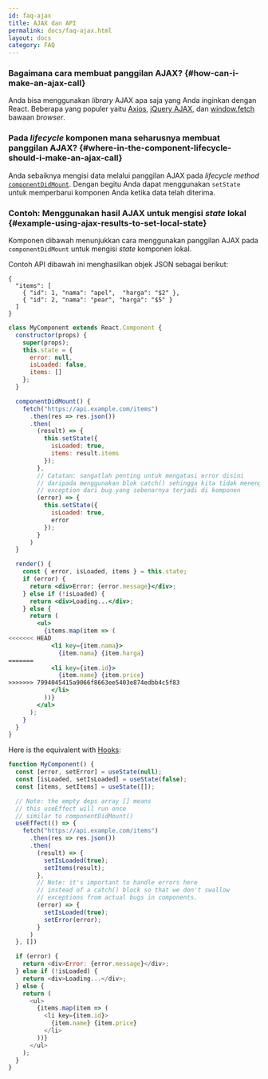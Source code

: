 ```yaml
---
id: faq-ajax
title: AJAX dan API
permalink: docs/faq-ajax.html
layout: docs
category: FAQ
---
```


### Bagaimana cara membuat panggilan AJAX? {#how-can-i-make-an-ajax-call}

Anda bisa menggunakan *library* AJAX apa saja yang Anda inginkan dengan React. Beberapa yang populer yaitu [Axios](https://github.com/axios/axios), [jQuery AJAX](https://api.jquery.com/jQuery.ajax/), dan [window.fetch](https://developer.mozilla.org/en-US/docs/Web/API/Fetch_API) bawaan *browser*.

### Pada *lifecycle* komponen mana seharusnya membuat panggilan AJAX? {#where-in-the-component-lifecycle-should-i-make-an-ajax-call}

Anda sebaiknya mengisi data melalui panggilan AJAX pada *lifecycle method* [`componentDidMount`](/docs/react-component.html#mounting). Dengan begitu Anda dapat menggunakan `setState` untuk memperbarui komponen Anda ketika data telah diterima.

### Contoh: Menggunakan hasil AJAX untuk mengisi *state* lokal {#example-using-ajax-results-to-set-local-state}

Komponen dibawah menunjukkan cara menggunakan panggilan AJAX pada `componentDidMount` untuk mengisi *state* komponen lokal.

Contoh API dibawah ini menghasilkan objek JSON sebagai berikut:

```
{
  "items": [
    { "id": 1, "nama": "apel",  "harga": "$2" },
    { "id": 2, "nama": "pear", "harga": "$5" }
  ]
}
```

```jsx
class MyComponent extends React.Component {
  constructor(props) {
    super(props);
    this.state = {
      error: null,
      isLoaded: false,
      items: []
    };
  }

  componentDidMount() {
    fetch("https://api.example.com/items")
      .then(res => res.json())
      .then(
        (result) => {
          this.setState({
            isLoaded: true,
            items: result.items
          });
        },
        // Catatan: sangatlah penting untuk mengatasi error disini
        // daripada menggunakan blok catch() sehingga kita tidak menenggelamkan
        // exception dari bug yang sebenarnya terjadi di komponen
        (error) => {
          this.setState({
            isLoaded: true,
            error
          });
        }
      )
  }

  render() {
    const { error, isLoaded, items } = this.state;
    if (error) {
      return <div>Error: {error.message}</div>;
    } else if (!isLoaded) {
      return <div>Loading...</div>;
    } else {
      return (
        <ul>
          {items.map(item => (
<<<<<<< HEAD
            <li key={item.nama}>
              {item.nama} {item.harga}
=======
            <li key={item.id}>
              {item.name} {item.price}
>>>>>>> 7994045415a9066f8663ee5403e874edbb4c5f83
            </li>
          ))}
        </ul>
      );
    }
  }
}
```

Here is the equivalent with [Hooks](https://reactjs.org/docs/hooks-intro.html): 

```js
function MyComponent() {
  const [error, setError] = useState(null);
  const [isLoaded, setIsLoaded] = useState(false);
  const [items, setItems] = useState([]);

  // Note: the empty deps array [] means
  // this useEffect will run once
  // similar to componentDidMount()
  useEffect(() => {
    fetch("https://api.example.com/items")
      .then(res => res.json())
      .then(
        (result) => {
          setIsLoaded(true);
          setItems(result);
        },
        // Note: it's important to handle errors here
        // instead of a catch() block so that we don't swallow
        // exceptions from actual bugs in components.
        (error) => {
          setIsLoaded(true);
          setError(error);
        }
      )
  }, [])

  if (error) {
    return <div>Error: {error.message}</div>;
  } else if (!isLoaded) {
    return <div>Loading...</div>;
  } else {
    return (
      <ul>
        {items.map(item => (
          <li key={item.id}>
            {item.name} {item.price}
          </li>
        ))}
      </ul>
    );
  }
}
```

